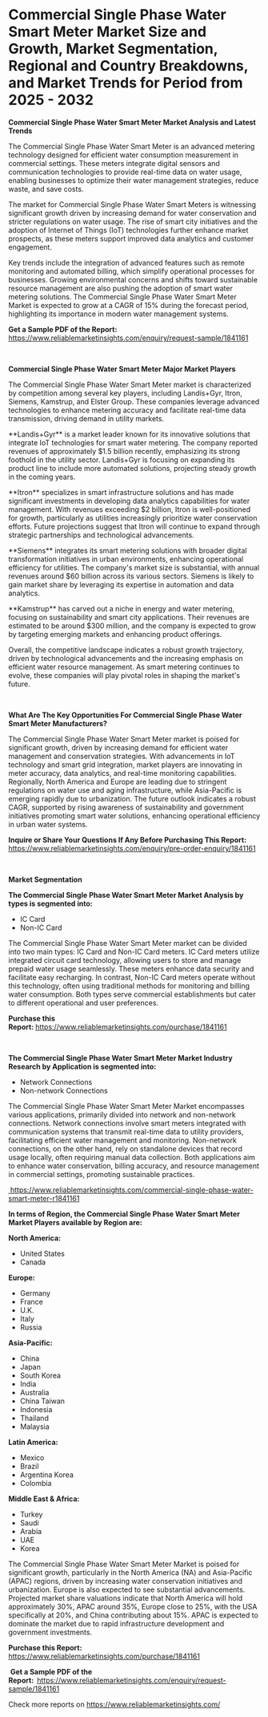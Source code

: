 <p><h1>Commercial Single Phase Water Smart Meter Market Size and Growth, Market Segmentation, Regional and Country Breakdowns, and Market Trends for Period from 2025 -  2032</h1></p><p><strong>Commercial Single Phase Water Smart Meter Market Analysis and Latest Trends</strong></p>
<p><p>The Commercial Single Phase Water Smart Meter is an advanced metering technology designed for efficient water consumption measurement in commercial settings. These meters integrate digital sensors and communication technologies to provide real-time data on water usage, enabling businesses to optimize their water management strategies, reduce waste, and save costs. </p><p>The market for Commercial Single Phase Water Smart Meters is witnessing significant growth driven by increasing demand for water conservation and stricter regulations on water usage. The rise of smart city initiatives and the adoption of Internet of Things (IoT) technologies further enhance market prospects, as these meters support improved data analytics and customer engagement. </p><p>Key trends include the integration of advanced features such as remote monitoring and automated billing, which simplify operational processes for businesses. Growing environmental concerns and shifts toward sustainable resource management are also pushing the adoption of smart water metering solutions. The Commercial Single Phase Water Smart Meter Market is expected to grow at a CAGR of 15% during the forecast period, highlighting its importance in modern water management systems.</p></p>
<p><strong>Get a Sample PDF of the Report:&nbsp;</strong> <a href="https://www.reliablemarketinsights.com/enquiry/request-sample/1841161?utm_campaign=2883&utm_medium=2&utm_source=Github&utm_content=ia&utm_term=28022025&utm_id=commercial-single-phase-water-smart-meter">https://www.reliablemarketinsights.com/enquiry/request-sample/1841161</a></p>
<p>&nbsp;</p>
<p><strong>Commercial Single Phase Water Smart Meter Major Market Players</strong></p>
<p><p>The Commercial Single Phase Water Smart Meter market is characterized by competition among several key players, including Landis+Gyr, Itron, Siemens, Kamstrup, and Elster Group. These companies leverage advanced technologies to enhance metering accuracy and facilitate real-time data transmission, driving demand in utility markets.</p><p>**Landis+Gyr** is a market leader known for its innovative solutions that integrate IoT technologies for smart water metering. The company reported revenues of approximately $1.5 billion recently, emphasizing its strong foothold in the utility sector. Landis+Gyr is focusing on expanding its product line to include more automated solutions, projecting steady growth in the coming years.</p><p>**Itron** specializes in smart infrastructure solutions and has made significant investments in developing data analytics capabilities for water management. With revenues exceeding $2 billion, Itron is well-positioned for growth, particularly as utilities increasingly prioritize water conservation efforts. Future projections suggest that Itron will continue to expand through strategic partnerships and technological advancements.</p><p>**Siemens** integrates its smart metering solutions with broader digital transformation initiatives in urban environments, enhancing operational efficiency for utilities. The company's market size is substantial, with annual revenues around $60 billion across its various sectors. Siemens is likely to gain market share by leveraging its expertise in automation and data analytics.</p><p>**Kamstrup** has carved out a niche in energy and water metering, focusing on sustainability and smart city applications. Their revenues are estimated to be around $300 million, and the company is expected to grow by targeting emerging markets and enhancing product offerings.</p><p>Overall, the competitive landscape indicates a robust growth trajectory, driven by technological advancements and the increasing emphasis on efficient water resource management. As smart metering continues to evolve, these companies will play pivotal roles in shaping the market's future.</p></p>
<p>&nbsp;</p>
<p><strong>What Are The Key Opportunities For Commercial Single Phase Water Smart Meter Manufacturers?</strong></p>
<p><p>The Commercial Single Phase Water Smart Meter market is poised for significant growth, driven by increasing demand for efficient water management and conservation strategies. With advancements in IoT technology and smart grid integration, market players are innovating in meter accuracy, data analytics, and real-time monitoring capabilities. Regionally, North America and Europe are leading due to stringent regulations on water use and aging infrastructure, while Asia-Pacific is emerging rapidly due to urbanization. The future outlook indicates a robust CAGR, supported by rising awareness of sustainability and government initiatives promoting smart water solutions, enhancing operational efficiency in urban water systems.</p></p>
<p><strong>Inquire or Share Your Questions If Any Before Purchasing This Report:</strong> <a href="https://www.reliablemarketinsights.com/enquiry/pre-order-enquiry/1841161?utm_campaign=2883&utm_medium=2&utm_source=Github&utm_content=ia&utm_term=28022025&utm_id=commercial-single-phase-water-smart-meter">https://www.reliablemarketinsights.com/enquiry/pre-order-enquiry/1841161</a></p>
<p>&nbsp;</p>
<p><strong>Market Segmentation</strong></p>
<p><strong>The Commercial Single Phase Water Smart Meter Market Analysis by types is segmented into:</strong></p>
<p><ul><li>IC Card</li><li>Non-IC Card</li></ul></p>
<p><p>The Commercial Single Phase Water Smart Meter market can be divided into two main types: IC Card and Non-IC Card meters. IC Card meters utilize integrated circuit card technology, allowing users to store and manage prepaid water usage seamlessly. These meters enhance data security and facilitate easy recharging. In contrast, Non-IC Card meters operate without this technology, often using traditional methods for monitoring and billing water consumption. Both types serve commercial establishments but cater to different operational and user preferences.</p></p>
<p><strong>Purchase this Report:&nbsp;</strong><a href="https://www.reliablemarketinsights.com/purchase/1841161?utm_campaign=2883&utm_medium=2&utm_source=Github&utm_content=ia&utm_term=28022025&utm_id=commercial-single-phase-water-smart-meter">https://www.reliablemarketinsights.com/purchase/1841161</a></p>
<p>&nbsp;</p>
<p><strong>The Commercial Single Phase Water Smart Meter Market Industry Research by Application is segmented into:</strong></p>
<p><ul><li>Network Connections</li><li>Non-network Connections</li></ul></p>
<p><p>The Commercial Single Phase Water Smart Meter Market encompasses various applications, primarily divided into network and non-network connections. Network connections involve smart meters integrated with communication systems that transmit real-time data to utility providers, facilitating efficient water management and monitoring. Non-network connections, on the other hand, rely on standalone devices that record usage locally, often requiring manual data collection. Both applications aim to enhance water conservation, billing accuracy, and resource management in commercial settings, promoting sustainable practices.</p></p>
<p><a href="https://www.reliablemarketinsights.com/commercial-single-phase-water-smart-meter-r1841161?utm_campaign=2883&utm_medium=2&utm_source=Github&utm_content=ia&utm_term=28022025&utm_id=commercial-single-phase-water-smart-meter">&nbsp;https://www.reliablemarketinsights.com/commercial-single-phase-water-smart-meter-r1841161</a></p>
<p><strong>In terms of Region, the Commercial Single Phase Water Smart Meter Market Players available by Region are:</strong></p>
<p>
    <p> <strong> North America: </strong>
        <ul>
            <li>United States</li>
            <li>Canada</li>
        </ul>
        </p> 
    <p> <strong> Europe: </strong>
        <ul>
            <li>Germany</li>
            <li>France</li>
            <li>U.K.</li>
            <li>Italy</li>
            <li>Russia</li>
        </ul>
        </p> 
    <p> <strong> Asia-Pacific: </strong>
        <ul>
            <li>China</li>
            <li>Japan</li>
            <li>South Korea</li>
            <li>India</li>
            <li>Australia</li>
            <li>China Taiwan</li>
            <li>Indonesia</li>
            <li>Thailand</li>
            <li>Malaysia</li>
        </ul>
        </p> 
    <p> <strong> Latin America: </strong>
        <ul>
            <li>Mexico</li>
            <li>Brazil</li>
            <li>Argentina Korea</li>
            <li>Colombia</li>
        </ul>
        </p> 
    <p> <strong> Middle East & Africa: </strong>
        <ul>
            <li>Turkey</li>
            <li>Saudi</li>
            <li>Arabia</li>
            <li>UAE</li>
            <li>Korea</li>
        </ul>
    </p>
    </p>
<p><p>The Commercial Single Phase Water Smart Meter Market is poised for significant growth, particularly in the North America (NA) and Asia-Pacific (APAC) regions, driven by increasing water conservation initiatives and urbanization. Europe is also expected to see substantial advancements. Projected market share valuations indicate that North America will hold approximately 30%, APAC around 35%, Europe close to 25%, with the USA specifically at 20%, and China contributing about 15%. APAC is expected to dominate the market due to rapid infrastructure development and government investments.</p></p>
<p><strong>Purchase this Report: </strong><a href="https://www.reliablemarketinsights.com/purchase/1841161?utm_campaign=2883&utm_medium=2&utm_source=Github&utm_content=ia&utm_term=28022025&utm_id=commercial-single-phase-water-smart-meter">https://www.reliablemarketinsights.com/purchase/1841161</a></p>
<p>&nbsp;<strong>Get a Sample PDF of the Report:&nbsp;&nbsp;</strong><a href="https://www.reliablemarketinsights.com/enquiry/request-sample/1841161?utm_campaign=2883&utm_medium=2&utm_source=Github&utm_content=ia&utm_term=28022025&utm_id=commercial-single-phase-water-smart-meter">https://www.reliablemarketinsights.com/enquiry/request-sample/1841161</a></p>
<p><strong></strong></p>
<p>Check more reports on <a href="https://www.reliablemarketinsights.com/?utm_campaign=2883&utm_medium=2&utm_source=Github&utm_content=ia&utm_term=28022025&utm_id=commercial-single-phase-water-smart-meter">https://www.reliablemarketinsights.com/</a></p>